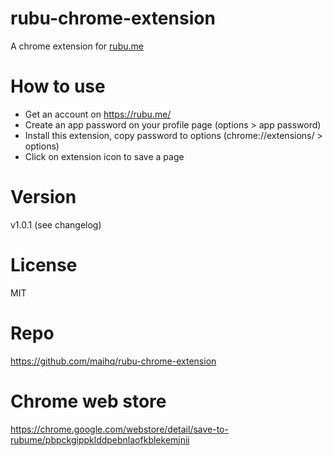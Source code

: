 
rubu-chrome-extension
=====================

A chrome extension for [rubu.me](https://rubu.me/)

# How to use

- Get an account on https://rubu.me/
- Create an app password on your profile page (options > app password)
- Install this extension, copy password to options (chrome://extensions/ > options)
- Click on extension icon to save a page

# Version

v1.0.1 (see changelog)

# License

MIT

# Repo

https://github.com/maihq/rubu-chrome-extension

# Chrome web store

https://chrome.google.com/webstore/detail/save-to-rubume/pbpckgippklddpebnlaofkblekemjnii

